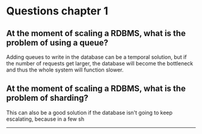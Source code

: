 # Questions chapter 1

## At the moment of scaling a RDBMS, what is the problem of using a queue?
Adding queues to write in the database can be a temporal solution, but if the number of requests get larger, the database will become the bottleneck and thus the whole system will function slower.

## At the moment of scaling a RDBMS, what is the problem of sharding?

This can also be a good solution if the database isn't going to keep escalating, because in a few sh

---

<!--stackedit_data:
eyJoaXN0b3J5IjpbNDM5Mzc2Mjg4LDUyMDYzMDkyNCwxMDg1MT
I4ODAxXX0=
-->